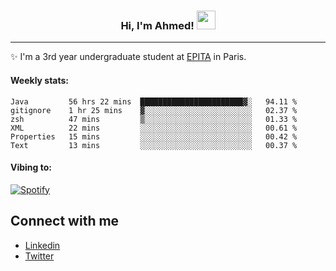 <!-- Heading -->
<h3 align="center"> Hi, I'm Ahmed! <img src = "https://raw.githubusercontent.com/MartinHeinz/MartinHeinz/master/wave.gif" width = 30px></h3>

<!-- About section -->
---
✨ I'm a 3rd year undergraduate student at <a href="https://www.epita.fr/en/">EPITA</a> in Paris.

<h4 align ="left"> Weekly stats: </h4>

<!--START_SECTION:waka-->

```text
Java         56 hrs 22 mins  ███████████████████████▓░   94.11 %
gitignore    1 hr 25 mins    ▓░░░░░░░░░░░░░░░░░░░░░░░░   02.37 %
zsh          47 mins         ▒░░░░░░░░░░░░░░░░░░░░░░░░   01.33 %
XML          22 mins         ░░░░░░░░░░░░░░░░░░░░░░░░░   00.61 %
Properties   15 mins         ░░░░░░░░░░░░░░░░░░░░░░░░░   00.42 %
Text         13 mins         ░░░░░░░░░░░░░░░░░░░░░░░░░   00.37 %
```

<!--END_SECTION:waka-->

<!-- [![Ahmed's GitHub stats](https://github-readme-stats.vercel.app/api?username=ahmedhassayoune)](https://github.com/anuraghazra/github-readme-stats) -->

<h4 align ="left">Vibing to:</h4>

[![Spotify](https://novatorem-ten-lyart.vercel.app/api/spotify)](https://open.spotify.com/user/31knevkvll66tzc3gqtoi6ngjbre)

<!-- Connect section -->

## Connect with me
  * <a href="https://www.linkedin.com/in/ahmed-hassayoune-6a10ba251/">Linkedin</a>
  * <a href="https://twitter.com/Ahmedhassaaa">Twitter</a>

<!-- Connect section: END -->
